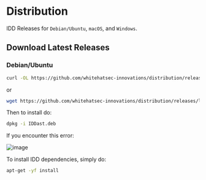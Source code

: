 # Distribution
IDD Releases for `Debian/Ubuntu`, `macOS`, and `Windows`.

## Download Latest Releases

### Debian/Ubuntu

```bash
curl -OL https://github.com/whitehatsec-innovations/distribution/releases/latest/download/VantagePrevent.deb
```
or

```bash
wget https://github.com/whitehatsec-innovations/distribution/releases/latest/download/VantagePrevent.deb
```
Then to install do:
```bash
dpkg -i IDDast.deb
```
If you encounter this error:

![image](https://user-images.githubusercontent.com/67141508/128387651-e234c7ca-f8b0-42fb-a319-328236148109.png)

To install IDD dependencies, simply do:
```bash
apt-get -yf install
```
